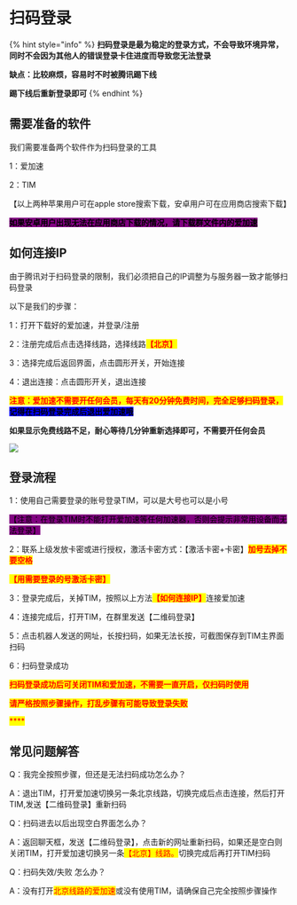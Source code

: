 # 扫码登录

{% hint style="info" %}
**扫码登录是最为稳定的登录方式，不会导致环境异常，同时不会因为其他人的错误登录卡住进度而导致您无法登录**

**缺点：比较麻烦，容易时不时被腾讯踢下线**

**踢下线后重新登录即可**
{% endhint %}

## 需要准备的软件

我们需要准备两个软件作为扫码登录的工具

1：爱加速   &#x20;

2：TIM       &#x20;

【以上两种苹果用户可在apple store搜索下载，安卓用户可在应用商店搜索下载】

<mark style="background-color:purple;">**如果安卓用户出现无法在应用商店下载的情况，请下载群文件内的爱加速**</mark>

## 如何连接IP

由于腾讯对于扫码登录的限制，我们必须把自己的IP调整为与服务器一致才能够扫码登录

以下是我们的步骤：

1：打开下载好的爱加速，并登录/注册

2：注册完成后点击选择线路，选择线路<mark style="color:red;">**【北京】**</mark>

3：选择完成后返回界面，点击圆形开关，开始连接

4：退出连接：点击圆形开关，退出连接

<mark style="color:red;">**注意：爱加速不需要开任何会员，每天有20分钟免费时间，完全足够扫码登录，**</mark><mark style="background-color:blue;">**记得在扫码登录完成后退出爱加速哦**</mark>

**如果显示免费线路不足，耐心等待几分钟重新选择即可，不需要开任何会员**

****![](../.gitbook/assets/IMG\_20220806\_175956.jpg)****

## 登录流程

1：使用自己需要登录的账号登录TIM，可以是大号也可以是小号

<mark style="background-color:purple;">【注意：在登录TIM时不能打开爱加速等任何加速器，否则会提示非常用设备而无法登录】</mark>

2：联系上级发放卡密或进行授权，激活卡密方式：【激活卡密+卡密】<mark style="color:red;">**加号去掉不要空格**</mark>

<mark style="color:red;">**【用需要登录的号激活卡密】**</mark>

3：登录完成后，关掉TIM，按照以上方法<mark style="color:red;">**【如何连接IP】**</mark>连接爱加速

4：连接完成后，打开TIM，在群里发送【二维码登录】

5：点击机器人发送的网址，长按扫码，如果无法长按，可截图保存到TIM主界面扫码

6：扫码登录成功

<mark style="color:red;">**扫码登录成功后可关闭TIM和爱加速，不需要一直开启，仅扫码时使用**</mark>

<mark style="color:red;">**请严格按照步骤操作，打乱步骤有可能导致登录失败**</mark>

<mark style="color:red;">****</mark>

## 常见问题解答

Q：我完全按照步骤，但还是无法扫码成功怎么办？

A：退出TIM，打开爱加速切换另一条北京线路，切换完成后点击连接，然后打开TIM,发送【二维码登录】重新扫码



Q：扫码进去以后出现空白界面怎么办？

A：返回聊天框，发送【二维码登录】，点击新的网址重新扫码，如果还是空白则关闭TIM，打开爱加速切换另一条<mark style="color:red;">【北京】线路。</mark>切换完成后再打开TIM扫码



Q：扫码失效/失败 怎么办？

A：没有打开<mark style="color:red;">北京线路的爱加速</mark>或没有使用TIM，请确保自己完全按照步骤操作

